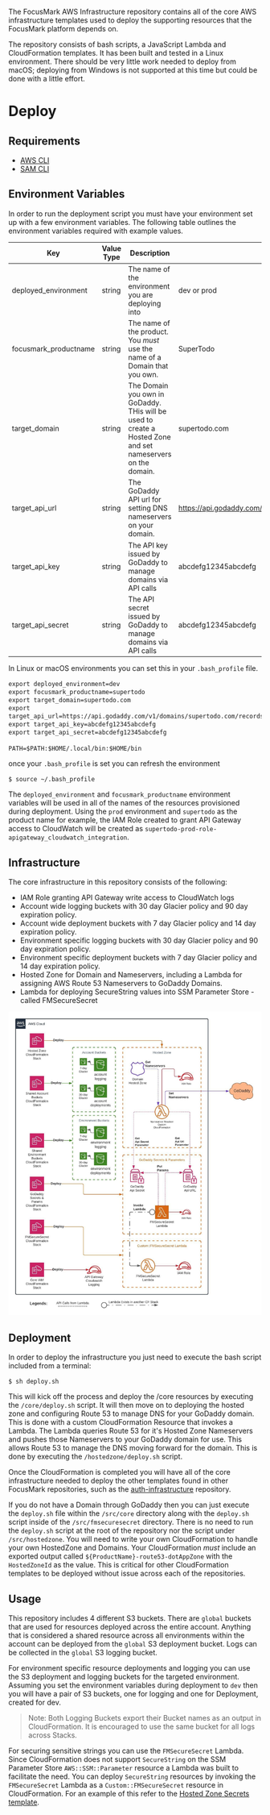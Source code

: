 The FocusMark AWS Infrastructure repository contains all of the core AWS infrastructure templates used to deploy the supporting resources that the FocusMark platform depends on.

The repository consists of bash scripts, a JavaScript Lambda and CloudFormation templates. It has been built and tested in a Linux environment. There should be very little work needed to deploy from macOS; deploying from Windows is not supported at this time but could be done with a little effort.

# Deploy

## Requirements

- [AWS CLI](https://docs.aws.amazon.com/cli/latest/userguide/install-cliv1.html)
- [SAM CLI](https://docs.aws.amazon.com/serverless-application-model/latest/developerguide/serverless-sam-cli-install.html)

## Environment Variables
In order to run the deployment script you must have your environment set up with a few environment variables. The following table outlines the environment variables required with example values.

| Key                  | Value Type | Description | Examples                                           |
|----------------------|------------|-------------|----------------------------------------------------|
| deployed_environment | string     | The name of the environment you are deploying into | dev or prod |
| focusmark_productname | string | The name of the product. You _must_ use the name of a Domain that you own. | SuperTodo |
| target_domain | string | The Domain you own in GoDaddy. THis will be used to create a Hosted Zone and set nameservers on the domain. | supertodo.com |
| target_api_url | string | The GoDaddy API url for setting DNS nameservers on your domain. | https://api.godaddy.com/v1/domains/supertodo.com/records |
| target_api_key | string | The API key issued by GoDaddy to manage domains via API calls | abcdefg12345abcdefg |
| target_api_secret | string | The API secret issued by GoDaddy to manage domains via API calls | abcdefg12345abcdefg |


In Linux or macOS environments you can set this in your `.bash_profile` file.

```
export deployed_environment=dev
export focusmark_productname=supertodo
export target_domain=supertodo.com
export target_api_url=https://api.godaddy.com/v1/domains/supertodo.com/records
export target_api_key=abcdefg12345abcdefg
export target_api_secret=abcdefg12345abcdefg

PATH=$PATH:$HOME/.local/bin:$HOME/bin
```

once your `.bash_profile` is set you can refresh the environment

```
$ source ~/.bash_profile
```

The `deployed_environment` and `focusmark_productname` environment variables will be used in all of the names of the resources provisioned during deployment. Using the `prod` environment and `supertodo` as the product name for example, the IAM Role created to grant API Gateway access to CloudWatch will be created as `supertodo-prod-role-apigateway_cloudwatch_integration`.

## Infrastructure

The core infrastructure in this repository consists of the following:

- IAM Role granting API Gateway write access to CloudWatch logs
- Account wide logging buckets with 30 day Glacier policy and 90 day expiration policy.
- Account wide deployment buckets with 7 day Glacier policy and 14 day expiration policy.
- Environment specific logging buckets with 30 day Glacier policy and 90 day expiration policy.
- Environment specific deployment buckets with 7 day Glacier policy and 14 day expiration policy.
- Hosted Zone for Domain and Nameservers, including a Lambda for assigning AWS Route 53 Nameservers to GoDaddy Domains.
- Lambda for deploying SecureString values into SSM Parameter Store - called FMSecureSecret

![Architecture](/docs/aws-infrastructure.jpeg)

## Deployment

In order to deploy the infrastructure you just need to execute the bash script included from a terminal:

```
$ sh deploy.sh
```

This will kick off the process and deploy the /core resources by executing the `/core/deploy.sh` script. It will then move on to deploying the hosted zone and configuring Route 53 to manage DNS for your GoDaddy domain. This is done with a custom CloudFormation Resource that invokes a Lambda. The Lambda queries Route 53 for it's Hosted Zone Nameservers and pushes those Nameservers to your GoDaddy domain for use. This allows Route 53 to manage the DNS moving forward for the domain. This is done by executing the `/hostedzone/deploy.sh` script.

Once the CloudFormation is completed you will have all of the core infrastructure needed to deploy the other templates found in other FocusMark repositories, such as the [auth-infrastructure](https:/github.com/focusmark/auth-infrastructure) repository.

If you do not have a Domain through GoDaddy then you can just execute the `deploy.sh` file within the `/src/core` directory along with the `deploy.sh` script inside of the `/src/fmsecuresecret` directory. There is no need to run the `deploy.sh` script at the root of the repository nor the script under `/src/hostedzone`. You will need to write your own CloudFormation to handle your own HostedZone and Domains. Your CloudFormation _must_ include an exported output called `${ProductName}-route53-dotAppZone` with the `HostedZoneId` as the value. This is critical for other CloudFormation templates to be deployed without issue across each of the repositories.

## Usage

This repository includes 4 different S3 buckets. There are `global` buckets that are used for resources deployed across the entire account. Anything that is considered a shared resource across all environments within the account can be deployed from the `global` S3 deployment bucket. Logs can be collected in the `global` S3 logging bucket.

For environment specific resource deployments and logging you can use the S3 deployment and logging buckets for the targeted environment. Assuming you set the environment variables during deployment to `dev` then you will have a pair of S3 buckets, one for logging and one for Deployment, created for dev.

> Note: Both Logging Buckets export their Bucket names as an output in CloudFormation. It is encouraged to use the same bucket for all logs across Stacks.

For securing sensitive strings you can use the `FMSecureSecret` Lambda. Since CloudFormation does not support `SecureString` on the SSM Parameter Store `AWS::SSM::Parameter` resource a Lambda was built to facilitate the need. You can deploy `SecureString` resources by invoking the `FMSecureSecret` Lambda as a `Custom::FMSecureSecret` resource in CloudFormation. For an example of this refer to the [Hosted Zone Secrets template](/src/hostedzone/secrets-template.yaml).